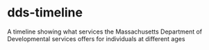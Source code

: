 # dds-timeline
 A timeline showing what services the Massachusetts Department of Developmental services offers for individuals at different ages
